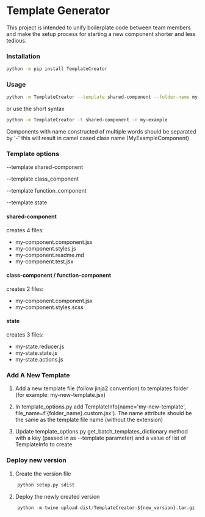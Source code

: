 # Template Generator

This project is intended to unify boilerplate code between team members and make the setup process for starting a new component shorter and less tedious.

### Installation
```bash
python -m pip install TemplateCreator
```

### Usage
```bash
python -m TemplateCreator --template shared-component --folder-name my-example
```  
or use the short syntax
```bash
python -m TemplateCreator -t shared-component -n my-example
```
Components with name constructed of multiple words should be separated by '-' this will result in camel cased class name (MyExampleComponent)

### Template options
--template shared-component

--template class_component

--template function_component 

--template state

#### shared-component
creates 4 files:
* my-component.component.jsx
* my-component.styles.js
* my-component.readme.md
* my-component.test.jsx

#### class-component / function-component
creates 2 files:
* my-component.component.jsx
* my-component.styles.scss

#### state
creates 3 files:
* my-state.reducer.js
* my-state.state.js
* my-state.actions.js

### Add A New Template
1. Add a new template file (follow jinja2 convention) to templates folder (for example: my-new-template.jsx) 

2. In template_options.py add TemplateInfo(name='my-new-template', file_name=f'{folder_name}.custom.jsx'). 
The name attribute should be the same as the template file name (without the extension)

3. Update template_options.py get_batch_templates_dictionary method with a key (passed in as --template parameter) 
and a value of list of TemplateInfo to create  

### Deploy new version
1. Create the version file
```python
    python setup.py sdist
```
2. Deploy the newly created version
```python
    python -m twine upload dist/TemplateCreator-${new_version}.tar.gz
```
